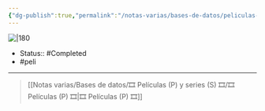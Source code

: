 ```yaml
---
{"dg-publish":true,"permalink":"/notas-varias/bases-de-datos/peliculas-p-y-series-s/p-el-castillo-ambulante/"}
---
```



![|180](https://m.media-amazon.com/images/M/MV5BNmM4YTFmMmItMGE3Yy00MmRkLTlmZGEtMzZlOTQzYjk3MzA2XkEyXkFqcGdeQXVyMTMxODk2OTU@._V1_SX300.jpg)

- Status:: #Completed 
- #peli 

---

> [[Notas varias/Bases de datos/🎞️ Películas (P) y series (S) 🎞️/🎞️ Películas (P) 🎞️\|🎞️ Películas (P) 🎞️]]